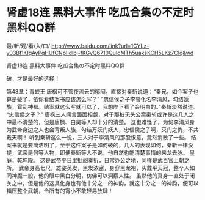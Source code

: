 # 肾虚18连 黑料大事件 吃瓜合集の不定时黑料QQ群

最/新/观/看/入/口/ http://www.baidu.com/link?url=1CYLz-y03Bt1KIgAyPqHUfCNpIIdlbj-fKGyQ6710QuIdMTh5uaksKCH5LKz7CIq&wd

肾虚18连 黑料大事件 吃瓜合集の不定时黑料QQ群

   破，才是最好的选择！

第43章：青蛟王
    唐枫可不管夜流云的郁闷，直接对秦斩说道：“秦兄，如今案子也算是破了，依你看结案书应该怎么写？”
    “忠信侯之子李睿化名李清风，勾结妖族，霍乱神都。结案就这么写就可以了，我想陛下看了会明白的。”秦斩淡然说道。
    “忠信侯之子？”
    唐枫三人闻言面面相觑，对于那桩无头公案秦斩或许是这几人之中最不清楚的，但是唐枫、白昊等人却十分的清楚。
    这也难怪了，为何李清风身为武帝身边之人也会背叛人族，勾结万妖门妖人，忠信侯之子啊，灭门之仇，不共戴天啊！
    听到秦斩这么一说，三人对于李清风的那股恨意，竟然消散了一些。
    结案书就是要简洁明了，至于这件案子是如何破的，几人的表现如何，秦斩一律没提，武帝是何等人物，即便秦斩等人不说，他自然也能清楚事情的来龙去脉。
    皇庭，乾坤殿。
    这是武帝平日里批阅奏折，日常办公之地，同样是武百官上朝之所。
    武帝身高七尺，雄姿英发，黑发浓密，身穿黑龙袍，头戴平天冠，整个人如同神魔一般，他的眼中黑白分明，仿佛可以洞察人性。
    虽然他的真身一直处于闭关之中，但是他的这具化身也有他十分之一的神韵，就这十分之一的神韵，便可以镇压整个武朝，令所有的宵小不敢轻易放肆！
